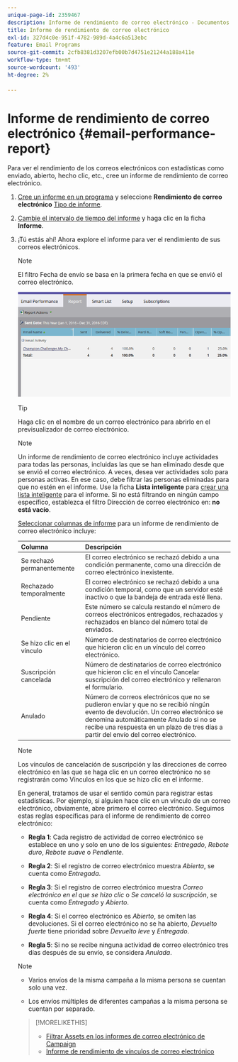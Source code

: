 ```yaml
---
unique-page-id: 2359467
description: Informe de rendimiento de correo electrónico - Documentos de Marketo - Documentación del producto
title: Informe de rendimiento de correo electrónico
exl-id: 327d4c0e-951f-4782-989d-4a4c6a513ebc
feature: Email Programs
source-git-commit: 2cfb8381d3207efb00b7d4751e21244a188a411e
workflow-type: tm+mt
source-wordcount: '493'
ht-degree: 2%

---
```


# Informe de rendimiento de correo electrónico {#email-performance-report}

Para ver el rendimiento de los correos electrónicos con estadísticas como enviado, abierto, hecho clic, etc., cree un informe de rendimiento de correo electrónico.

1. [Cree un informe en un programa](/help/marketo/product-docs/reporting/basic-reporting/creating-reports/create-a-report-in-a-program.md) y seleccione **Rendimiento de correo electrónico** [Tipo de informe](/help/marketo/product-docs/reporting/basic-reporting/report-types/report-type-overview.md).
1. [Cambie el intervalo de tiempo del informe](/help/marketo/product-docs/reporting/basic-reporting/editing-reports/change-a-report-time-frame.md) y haga clic en la ficha **Informe**.
1. ¡Tú estás ahí! Ahora explore el informe para ver el rendimiento de sus correos electrónicos.

   >[!NOTE]
   >
   >El filtro Fecha de envío se basa en la primera fecha en que se envió el correo electrónico.

   ![](assets/email-performance-report.png)

   >[!TIP]
   >
   >Haga clic en el nombre de un correo electrónico para abrirlo en el previsualizador de correo electrónico.

   >[!NOTE]
   >
   >Un informe de rendimiento de correo electrónico incluye actividades para todas las personas, incluidas las que se han eliminado desde que se envió el correo electrónico. A veces, desea ver actividades solo para personas activas. En ese caso, debe filtrar las personas eliminadas para que no estén en el informe. Use la ficha **Lista inteligente** para [crear una lista inteligente](/help/marketo/product-docs/core-marketo-concepts/smart-lists-and-static-lists/creating-a-smart-list/create-a-smart-list.md) para el informe. Si no está filtrando en ningún campo específico, establezca el filtro Dirección de correo electrónico en: **no está vacío**.

   [Seleccionar columnas de informe](/help/marketo/product-docs/reporting/basic-reporting/editing-reports/select-report-columns.md) para un informe de rendimiento de correo electrónico incluye:

   <table><thead>
<tr>
    <th>Columna</th>
    <th>Descripción</th>
  </tr></thead>
<tbody>
  <tr>
    <td>Se rechazó permanentemente</td>
    <td>El correo electrónico se rechazó debido a una condición permanente, como una dirección de correo electrónico inexistente.</td>
  </tr>
  <tr>
    <td>Rechazado temporalmente</td>
    <td>El correo electrónico se rechazó debido a una condición temporal, como que un servidor esté inactivo o que la bandeja de entrada esté llena.</td>
  </tr>
  <tr>
    <td>Pendiente</td>
    <td>Este número se calcula restando el número de correos electrónicos entregados, rechazados y rechazados en blanco del número total de enviados.</td>
  </tr>
  <tr>
    <td>Se hizo clic en el vínculo</td>
    <td>Número de destinatarios de correo electrónico que hicieron clic en un vínculo del correo electrónico.</td>
  </tr>
  <tr>
    <td>Suscripción cancelada</td>
    <td>Número de destinatarios de correo electrónico que hicieron clic en el vínculo Cancelar suscripción del correo electrónico y rellenaron el formulario.</td>
  </tr>
  <tr>
    <td>Anulado</td>
    <td>Número de correos electrónicos que no se pudieron enviar y que no se recibió ningún evento de devolución. Un correo electrónico se denomina automáticamente Anulado si no se recibe una respuesta en un plazo de tres días a partir del envío del correo electrónico.</td>
  </tr>
</tbody></table>

>[!NOTE]
>
>Los vínculos de cancelación de suscripción y las direcciones de correo electrónico en las que se haga clic en un correo electrónico no se registrarán como Vínculos en los que se hizo clic en el informe.

En general, tratamos de usar el sentido común para registrar estas estadísticas. Por ejemplo, si alguien hace clic en un vínculo de un correo electrónico, obviamente, abre primero el correo electrónico. Seguimos estas reglas específicas para el informe de rendimiento de correo electrónico:

* **Regla 1**: Cada registro de actividad de correo electrónico se establece en uno y solo en uno de los siguientes: _Entregado_, _Rebote duro_, _Rebote suave_ o _Pendiente_.

* **Regla 2**: Si el registro de correo electrónico muestra *Abierta*, se cuenta como *Entregada*.

* **Regla 3**: Si el registro de correo electrónico muestra _Correo electrónico en el que se hizo clic_ o _Se canceló la suscripción_, se cuenta como _Entregado_ y _Abierto_.

* **Regla 4**: Si el correo electrónico es _Abierto_, se omiten las devoluciones. Si el correo electrónico no se ha abierto, _Devuelto fuerte_ tiene prioridad sobre _Devuelto leve_ y _Entregado_.

* **Regla 5**: Si no se recibe ninguna actividad de correo electrónico tres días después de su envío, se considera _Anulada_.

>[!NOTE]
>
>* Varios envíos de la misma campaña a la misma persona se cuentan solo una vez.
>
>* Los envíos múltiples de diferentes campañas a la misma persona se cuentan por separado.

>[!MORELIKETHIS]
>
>* [Filtrar Assets en los informes de correo electrónico de Campaign](/help/marketo/product-docs/reporting/basic-reporting/report-activity/filter-assets-in-a-campaign-email-reports.md)
>* [Informe de rendimiento de vínculos de correo electrónico](/help/marketo/product-docs/email-marketing/email-programs/email-program-data/email-link-performance-report.md)
